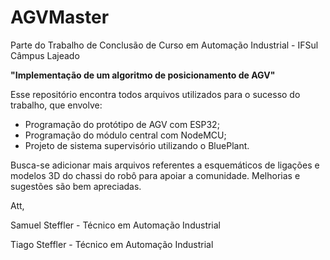 # AGVMaster

Parte do Trabalho de Conclusão de Curso em Automação Industrial - IFSul Câmpus Lajeado

**"Implementação de um algoritmo de posicionamento de AGV"**

Esse repositório encontra todos arquivos utilizados para o sucesso do trabalho, que envolve:
- Programação do protótipo de AGV com ESP32;
- Programação do módulo central com NodeMCU;
- Projeto de sistema supervisório utilizando o BluePlant.

Busca-se adicionar mais arquivos referentes a esquemáticos de ligações e modelos 3D do chassi do robô para apoiar a comunidade.
Melhorias e sugestões são bem apreciadas.

Att,

Samuel Steffler - Técnico em Automação Industrial

Tiago Steffler - Técnico em Automação Industrial
